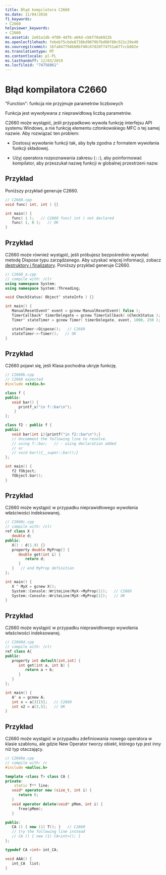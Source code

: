 ```yaml
---
title: Błąd kompilatora C2660
ms.date: 11/04/2016
f1_keywords:
- C2660
helpviewer_keywords:
- C2660
ms.assetid: 2e01a1db-4f00-4df6-a04d-cb6f70a6922b
ms.openlocfilehash: febeb75cbde6738bd9079b7bd86f88c521c29e40
ms.sourcegitcommit: 16fa847794b60bf40c67d20f74751a67fccb602e
ms.translationtype: MT
ms.contentlocale: pl-PL
ms.lasthandoff: 12/03/2019
ms.locfileid: "74756061"
---
```

# <a name="compiler-error-c2660"></a>Błąd kompilatora C2660

"Function": funkcja nie przyjmuje parametrów liczbowych

Funkcja jest wywoływana z nieprawidłową liczbą parametrów.

C2660 może wystąpić, jeśli przypadkowo wywoła funkcję interfejsu API systemu Windows, a nie funkcję elementu członkowskiego MFC o tej samej nazwie. Aby rozwiązać ten problem:

- Dostosuj wywołanie funkcji tak, aby była zgodna z formatem wywołania funkcji składowej.

- Użyj operatora rozpoznawania zakresu (`::`), aby poinformować kompilator, aby przeszukał nazwę funkcji w globalnej przestrzeni nazw.

## <a name="example"></a>Przykład

Poniższy przykład generuje C2660.

```cpp
// C2660.cpp
void func( int, int ) {}

int main() {
   func( 1 );   // C2660 func( int ) not declared
   func( 1, 0 );   // OK
}
```

## <a name="example"></a>Przykład

C2660 może również wystąpić, jeśli próbujesz bezpośrednio wywołać metodę Dispose typu zarządzanego. Aby uzyskać więcej informacji, zobacz [destruktory i finalizatory](../../dotnet/how-to-define-and-consume-classes-and-structs-cpp-cli.md#BKMK_Destructors_and_finalizers). Poniższy przykład generuje C2660.

```cpp
// C2660_a.cpp
// compile with: /clr
using namespace System;
using namespace System::Threading;

void CheckStatus( Object^ stateInfo ) {}

int main() {
   ManualResetEvent^ event = gcnew ManualResetEvent( false );
   TimerCallback^ timerDelegate = gcnew TimerCallback( &CheckStatus );
   Timer^ stateTimer = gcnew Timer( timerDelegate, event, 1000, 250 );

   stateTimer->Dispose();   // C2660
   stateTimer->~Timer();   // OK
}
```

## <a name="example"></a>Przykład

C2660 pojawi się, jeśli Klasa pochodna ukryje funkcję.

```cpp
// C2660b.cpp
// C2660 expected
#include <stdio.h>

class f {
public:
   void bar() {
      printf_s("in f::bar\n");
    }
};

class f2 : public f {
public:
   void bar(int i){printf("in f2::bar\n");}
   // Uncomment the following line to resolve.
   // using f::bar;   // - using declaration added
   // or
   // void bar(){__super::bar();}
};

int main() {
   f2 fObject;
   fObject.bar();
}
```

## <a name="example"></a>Przykład

C2660 może wystąpić w przypadku nieprawidłowego wywołania właściwości indeksowanej.

```cpp
// C2660c.cpp
// compile with: /clr
ref class X {
   double d;
public:
   X() : d(1.9) {}
   property double MyProp[] {
      double get(int i) {
         return d;
      }
   }   // end MyProp definition
};

int main() {
   X ^ MyX = gcnew X();
   System::Console::WriteLine(MyX->MyProp(1));   // C2660
   System::Console::WriteLine(MyX->MyProp[1]);   // OK
}
```

## <a name="example"></a>Przykład

C2660 może wystąpić w przypadku nieprawidłowego wywołania właściwości indeksowanej.

```cpp
// C2660d.cpp
// compile with: /clr
ref class A{
public:
   property int default[int,int] {
      int get(int a, int b) {
         return a + b;
      }
   }
};

int main() {
   A^ a = gcnew A;
   int x = a[3][5];   // C2660
   int x2 = a[3,5];   // OK
}
```

## <a name="example"></a>Przykład

C2660 może wystąpić w przypadku zdefiniowania nowego operatora w klasie szablonu, ale gdzie New Operator tworzy obiekt, którego typ jest inny niż typ otaczający.

```cpp
// C2660e.cpp
// compile with: /c
#include <malloc.h>

template <class T> class CA {
private:
    static T** line;
   void* operator new (size_t, int i) {
      return 0;
   }
   void operator delete(void* pMem, int i) {
      free(pMem);
   }

public:
   CA () { new (1) T(); }   // C2660
   // try the following line instead
   // CA () { new (1) CA<int>(); }
};

typedef CA <int> int_CA;

void AAA() {
   int_CA  list;
}
```
